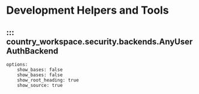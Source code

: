 # Development Helpers and Tools

## ::: country_workspace.security.backends.AnyUserAuthBackend

    options:
        show_bases: false
        show_bases: false
        show_root_heading: true
        show_source: true
